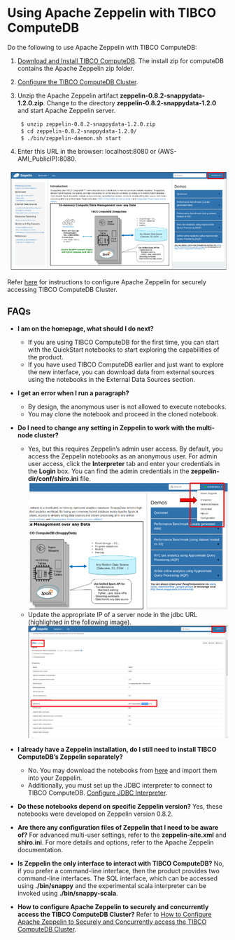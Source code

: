 <a id="howto-zeppelin"></a>
# Using Apache Zeppelin with TIBCO ComputeDB

Do the following to use Apache Zeppelin with TIBCO ComputeDB:

1.	[Download and Install TIBCO ComputeDB](/install/install_on_premise.md). The install zip for computeDB contains the Apache Zeppelin zip folder. 
2.	[Configure the TIBCO ComputeDB Cluster](/configuring_cluster/configuring_cluster.md).
3. Unzip the Apache Zeppelin artifact **zeppelin-0.8.2-snappydata-1.2.0.zip**. Change to the directory **zeppelin-0.8.2-snappydata-1.2.0** and start Apache Zeppelin server.

        $ unzip zeppelin-0.8.2-snappydata-1.2.0.zip
        $ cd zeppelin-0.8.2-snappydata-1.2.0/
		$ ./bin/zeppelin-daemon.sh start

5.	Enter this URL in the browser: localhost:8080 or (AWS-AMI_PublicIP):8080.

![homepage](../Images/zeppelin.png)

Refer [here](concurrent_apache_zeppelin_access_to_secure_snappydata.md) for instructions to configure Apache Zeppelin for securely accessing TIBCO ComputeDB Cluster.

## FAQs

*	**I am on the homepage, what should I do next?**
	*	If you are using TIBCO ComputeDB for the first time, you can start with the QuickStart notebooks to start exploring the capabilities of the product. 
	*	If you have used TIBCO ComputeDB earlier and just want to explore the new interface, you can download data from external sources using the notebooks in the External Data Sources section.

*	**I get an error when I run a paragraph?**
	*	By design, the anonymous user is not allowed to execute notebooks.
	*	You may clone the notebook and proceed in the cloned notebook.

*	**Do I need to change any setting in Zeppelin to work with the multi-node cluster?**
	*	Yes, but this requires Zeppelin’s admin user access. By default, you access the Zeppelin notebooks as an anonymous user. For admin user access, click the **Interpreter** tab and enter your credentials in the **Login** box. You can find the admin credentials in the **zeppelin-dir/conf/shiro.ini** file.
	![homepage](../Images/zeppelin_3.png)
	*	Update the appropriate IP of a server node in the jdbc URL (highlighted in the following image).
	![homepage](../Images/zeppelin_2.png)

*	**I already have a Zeppelin installation, do I still need to install TIBCO ComputeDB’s Zeppelin separately?**
	*	No. You may download the notebooks from [here](https://github.com/SnappyDataInc/zeppelin-interpreter/tree/master/examples/notebook) and import them into your Zeppelin.
	*	Additionally, you must set up the JDBC interpreter to connect to TIBCO ComputeDB. [Configure JDBC Interpreter](concurrent_apache_zeppelin_access_to_secure_snappydata.md#configinterpreter).

*	**Do these notebooks depend on specific Zeppelin version?**
	Yes, these notebooks were developed on Zeppelin version 0.8.2.

*	**Are there any configuration files of Zeppelin that I need to be aware of?**
	For advanced multi-user settings, refer to the **zeppelin-site.xml** and **shiro.ini**. For more details and options,  refer to the Apache Zeppelin documentation.

*	**Is Zeppelin the only interface to interact with TIBCO ComputeDB?**
	No, if you prefer a command-line interface, then the product provides two command-line interfaces. The SQL interface, which can be accessed using **./bin/snappy** and the experimental scala interpreter can be invoked using **./bin/snappy-scala**. 

*	**How to configure Apache Zeppelin to securely and concurrently access the TIBCO ComputeDB Cluster?**
	Refer to [How to Configure Apache Zeppelin to Securely and Concurrently access the TIBCO ComputeDB Cluster](concurrent_apache_zeppelin_access_to_secure_snappydata.md).

<!--- 
## Step 1: Download, Install and Configure TIBCO ComputeDB
1. [Download and Install TIBCO ComputeDB](../install/install_on_premise.md#download-snappydata) </br>
 The table below lists the version of the TIBCO ComputeDB Zeppelin Interpreter and Apache Zeppelin Installer for the supported TIBCO ComputeDB Releases.

    | TIBCO ComputeDB Zeppelin Interpreter | Apache Zeppelin Binary Package | TIBCO ComputeDB Release|
	|--------|--------|--------|
    |[Version 0.7.3.6](https://github.com/SnappyDataInc/zeppelin-interpreter/releases/tag/v0.7.3.6) |[Version 0.7.3](http://archive.apache.org/dist/zeppelin/zeppelin-0.7.3/zeppelin-0.7.3-bin-netinst.tgz) |[Release 1.2.0](https://edelivery.tibco.com)|

2. [Configure the TIBCO ComputeDB Cluster](../configuring_cluster/configuring_cluster.md).

3. In [lead node configuration](../configuring_cluster/configuring_cluster.md#configuring-leads) set the following properties:

	- Enable the TIBCO ComputeDB Zeppelin interpreter by adding `-zeppelin.interpreter.enable=true` 

    - In the classpath option, define the location where the TIBCO ComputeDB Interpreter is downloaded by adding</br>
    `-classpath=/<download_location>/snappydata-zeppelin-<version_number>.jar`

    - In the **conf/spark-env.sh** file, set the `SPARK_PUBLIC_DNS` property to the public DNS name of the lead node. This enables the Member Logs to be displayed correctly to users accessing the [TIBCO ComputeDB Monitoring Console](../monitoring/monitoring.md) from outside the network.

4. [Start the TIBCO ComputeDB cluster](start_snappy_cluster.md).

5. Extract the contents of the Zeppelin binary package. </br> 

6. Install the TIBCO ComputeDB Zeppelin interpreter in Apache Zeppelin by executing the following command from Zeppelin's bin directory: </br>

        ./install-interpreter.sh --name snappydata --artifact io.snappydata:snappydata-zeppelin:<interpreter_version_number> 

    Zeppelin interpreter allows the TIBCO ComputeDB interpreter to be plugged into Zeppelin using which, you can run queries.

7. Rename the **zeppelin-site.xml.template** file (located in zeppelin-<_version_number_>-bin-all/conf directory) to **zeppelin-site.xml**.

8. Edit the **zeppelin-site.xml** file: 

    In the `zeppelin.interpreters` property, add the following interpreter class names: `org.apache.zeppelin.interpreter.SnappyDataZeppelinInterpreter,org.apache.zeppelin.interpreter.SnappyDataSqlZeppelinInterpreter`

9. Download the predefined TIBCO ComputeDB notebooks [notebook.tar.gz](https://github.com/SnappyDataInc/zeppelin-interpreter/blob/notes/examples/notebook/notebook.tar.gz). </br> Extract and copy the contents of the notebook.tar.gz  compressed file to the **notebook** folder in the Zeppelin installation on your local machine.

10. Start the Zeppelin daemon using the command: </br> `bin/zeppelin-daemon.sh start`

11. To ensure that the installation is successful, log into the Zeppelin UI (**http://localhost:8080**) from your web browser.

## Step 2: Configure Interpreter Settings

1. Log on to Zeppelin from your web browser and select **Interpreter** from the **Settings** option.

2. Click **Create** to add an interpreter.</br> ![Create](../Images/create_interpreter.png)	 

3. From the **Interpreter group** drop-down select **SnappyData**.
	 ![Configure Interpreter](../Images/snappydata_interpreter_properties.png)

	!!! Note
    	If **SnappyData** is not displayed in the **Interpreter group** drop-down list, try the following options, and then restart Zeppelin daemon: 

    	* Delete the **interpreter.json** file located in the **conf** directory (in the Zeppelin home directory).

    	* Delete the **zeppelin-spark_<_version_number_>.jar** file located in the **interpreter/SnappyData** directory (in the Zeppelin home directory).


4. Click the **Connect to existing process** option. The fields **Host** and **Port** are displayed.

5. Specify the host on which the TIBCO ComputeDB lead node is executing, and the TIBCO ComputeDB Zeppelin Port (Default is 3768).
	
	| Property | Default Values | Description |
	|--------|--------| -------- |
	|Host|localhost        |Specify host on which the TIBCO ComputeDB lead node is executing  |
	|Port        |3768        |Specify the Zeppelin server port  |
	
6. Configure the interpreter properties. </br>The table lists the properties required for TIBCO ComputeDB.

	| Property | Value | Description |
	|--------|--------| -------- |
	|default.url|jdbc:snappydata://localhost:1527/	| Specify the JDBC URL for TIBCO ComputeDB cluster in the format `jdbc:snappydata://<locator_hostname>:1527` |
	|default.driver|io.snappydata.jdbc.ClientDriver| Specify the JDBC driver for TIBCO ComputeDB|
	|snappydata.connection|localhost:1527| Specify the `host:clientPort` combination of the locator for the JDBC connection |
	|master|local[*]| Specify the URI of the spark master (only local/split mode) |
	|zeppelin.jdbc.concurrent.use|true| Specify the Zeppelin scheduler to be used. </br>Select **True** for Fair and **False** for FIFO | 

7. If required, edit other properties, and then click **Save** to apply your changes.</br>


!!! Note
	You can modify the default port number of the Zeppelin interpreter by setting the property:</br>
	`-zeppelin.interpreter.port=<port_number>` in [lead node configuration](../configuring_cluster/configuring_cluster.md#configuring-leads). 

## Additional Settings

1. Create a note and bind the interpreter by setting TIBCO ComputeDB as the default interpreter.</br> TIBCO ComputeDB Zeppelin Interpreter group consist of two interpreters. Click and drag *<_Interpreter_Name_>* to the top of the list to set it as the default interpreter.

	| Interpreter Name | Description |
	|--------|--------|
    | %snappydata.snappydata or </br> %snappydata.spark | This interpreter is used to write Scala code in the paragraph. SnappyContext is injected in this interpreter and can be accessed using variable **snc** |
    |%snappydata.sql | This interpreter is used to execute SQL queries on the TIBCO ComputeDB cluster. It also has features of executing approximate queries on the TIBCO ComputeDB cluster.|

2. Click **Save** to apply your changes.

<heading2> Known Issue</heading2>

If you are using TIBCO ComputeDB Zeppelin Interpreter 0.7.1 and Zeppelin Installer 0.7 with TIBCO ComputeDB or future releases, the approximate result does not work on the sample table, when you execute a paragraph with the `%sql show-instant-results-first` directive.

--->
